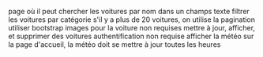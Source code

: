 page où il peut chercher les voitures par nom dans un champs texte
filtrer les voitures par catégorie
s'il y a plus de 20 voitures, on utilise la pagination
utiliser bootstrap
images pour la voiture non requises
mettre à jour, afficher, et supprimer des voitures
authentification non requise
afficher la météo sur la page d'accueil, la météo doit se mettre à jour toutes les heures
